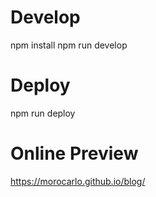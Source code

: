 # Develop
npm install
npm run develop

# Deploy
npm run deploy

# Online Preview
https://morocarlo.github.io/blog/